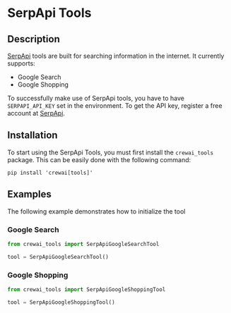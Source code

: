 # SerpApi Tools

## Description
[SerpApi](https://serpapi.com/) tools are built for searching information in the internet. It currently supports:
- Google Search
- Google Shopping

To successfully make use of SerpApi tools, you have to have `SERPAPI_API_KEY` set in the environment. To get the API key, register a free account at [SerpApi](https://serpapi.com/).

## Installation
To start using the SerpApi Tools, you must first install the `crewai_tools` package. This can be easily done with the following command:

```shell
pip install 'crewai[tools]'
```

## Examples
The following example demonstrates how to initialize the tool

### Google Search
```python
from crewai_tools import SerpApiGoogleSearchTool

tool = SerpApiGoogleSearchTool()
```

### Google Shopping
```python
from crewai_tools import SerpApiGoogleShoppingTool

tool = SerpApiGoogleShoppingTool()
```
